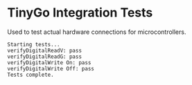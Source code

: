 # TinyGo Integration Tests

Used to test actual hardware connections for microcontrollers.

```
Starting tests...
verifyDigitalReadV: pass
verifyDigitalReadG: pass
verifyDigitalWrite On: pass
verifyDigitalWrite Off: pass
Tests complete.
```
